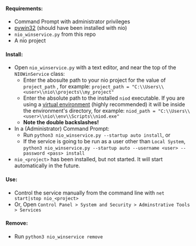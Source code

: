 #### Requirements:
- Command Prompt with administrator privileges
- [pywin32](https://pypi.org/project/pywin32/) (should have been installed with nio)
- `nio_winservice.py` from this repo
- A nio project

#### Install:
- Open `nio_winservice.py` with a text editor, and near the top of the `NIOWinService` class:
  - Enter the abosulte path to your nio project for the value of `project_path` , for example: `project_path = "C:\\Users\\<user>\\nio\\projects\\my_project"`
  - Enter the absolute path to the installed `niod` executable. If you are using a [virtual environment](https://docs.n.io/deployment/best-practices/) (highly recommended) it will be inside the environment's directory, for example: `niod_path = "C:\\Users\\<user>\\nio\\env\\Scripts\\niod.exe"`
  - **Note the double backslashes!**
- In a (Administrator) Command Prompt:
  - Run `python3 nio_winservice.py --startup auto install`, or
  - If the service is going to be run as a user other than `Local System`, `python3 nio_winservice.py --startup auto --username <user> --password <pass> install`
- `nio_<project>` has been installed, but not started. It will start automatically in the future.

#### Use:
- Control the service manually from the command line with `net start|stop nio_<project>`
- Or, Open `Control Panel > System and Security > Adminstrative Tools > Services`

#### Remove:
- Run `python3 nio_winservice remove`
